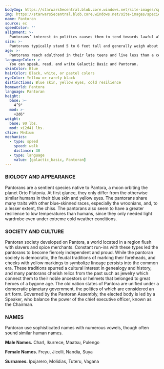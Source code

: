 ```yaml
---
bodyImg: https://starwars5ecentral.blob.core.windows.net/site-images/species/species_Pantoran.png
img: https://starwars5ecentral.blob.core.windows.net/site-images/species/species_Pantoran.png
name: Pantoran
source: ec
speedColor: ''
alignment: >-
  Pantorans’ interest in politics causes them to tend towards lawful alignments, though there are exceptions.
size: >-
  Pantorans typically stand 5 to 6 feet tall and generally weigh about 150 lbs. Regardless of your position in that range, your size is Medium.
age: >-
  Pantorans reach adulthood in their late teens and live less than a century.
languageColor: >-
  You can speak, read, and write Galactic Basic and Pantoran. 
skinColor: Blue
hairColor: Black, white, or pastel colors
eyeColor: Yellow or rarely black
distinctions: Blue skin, yellow eyes, cold resilience
homeworld: Pantora
language: Pantoran
height:
  base: >-
    4’9"
  mod: >-
    +2d6"
weight:
  base: 90 lbs.
  mod: x(2d4) lbs.
cSize: Medium
mechanics:
  - type: speed
    speed: walk
    distance: 30
  - type: language
    value: [galactic_basic, Pantoran]
---
```

### BIOLOGY AND APPEARANCE
Pantorans are a sentient species native to Pantora, a moon orbiting the planet Orto Plutonia. At first glance, they only differ from the otherwise similar humans in their blue skin and yellow eyes. The pantorans share many traits with other blue-skinned races, especially the wroonians, and, to a lesser extent, the chiss. The pantorans also seem to have a greater resilience to low temperatures than humans, since they only needed light wardrobe even under extreme cold weather conditions.

### SOCIETY AND CULTURE
Pantoran society developed on Pantora, a world located in a region flush with slavers and spice merchants. Constant run-ins with these types led the pantorans to become fiercely independent and proud. While the pantoran society is democratic, the feudal traditions of marking their foreheads, and cheeks with yellow markings to symbolize lineage persists into the common era. These traditions spurred a cultural interest in genealogy and history, and many pantorans cherish relics from the past such as jewelry which connect them to their noble ancestors or helmets that belonged to great heroes of a bygone age. The old nation states of Pantora are unified under a democratic planetary government, the politics of which are considered an art form. Governed by the Pantoran Assembly, the elected body is led by a Speaker, who balance the power of the chief executive officer, known as the Chairman.

### NAMES
Pantoran use sophisticated names with numerous vowels, though often sound similar human names.

__Male Names.__ Charl, Ikurrece, Maatsu, Pulengo

__Female Names.__ Freyu, Jicelli, Nandia, Suya

__Surnames.__ Ipujarero, Molidias, Tuteru, Vagana



    